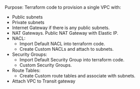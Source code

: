 Purpose:
Terraform code to provision a single VPC with:
 - Public subnets
 - Private subnets
 - Internet Gateway if there is any public subnets.
 - NAT Gateways. Public NAT Gateway with Elastic IP.
 - NACL:
    - Import Default NACL into terraform code.
    - Create Custom NACLs and attach to subnets.
 - Security Groups:
    - Import Default Security Group into terraform code.
    - Custom Security Groups.
 - Route Tables:
    - Create Custom route tables and associate with subnets.
 - Attach VPC to Transit gateway


